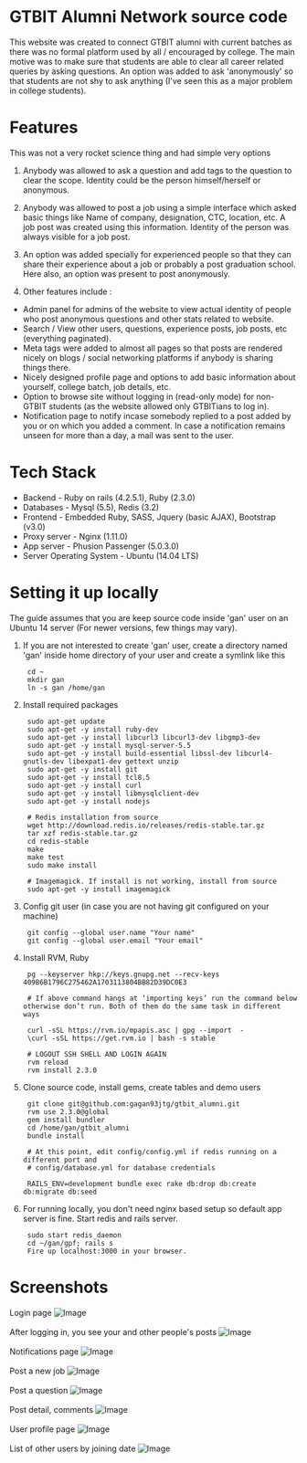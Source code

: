# GTBIT Alumni Network source code
This website was created to connect GTBIT alumni with current batches as there was no formal platform used by all / encouraged by college. The main motive was to make sure that students are able to clear all career related queries by asking questions. An option was added to ask 'anonymously' so that students are not shy to ask anything (I've seen this as a major problem in college students).

# Features
This was not a very rocket science thing and had simple very options

1. Anybody was allowed to ask a question and add tags to the question to clear the scope. Identity could be the person himself/herself or anonymous.

2. Anybody was allowed to post a job using a simple interface which asked basic things like Name of company, designation, CTC, location, etc. A job post was created using this information. Identity of the person was always visible for a job post.

3. An option was added specially for experienced people so that they can share their experience about a job or probably a post graduation school. Here also, an option was present to post anonymously.

4. Other features include :
  * Admin panel for admins of the website to view actual identity of people who post anonymous questions and other stats related to
website.
  * Search / View other users, questions, experience posts, job posts, etc (everything paginated).
  * Meta tags were added to almost all pages so that posts are rendered nicely on blogs / social networking platforms if anybody is sharing things there.
  * Nicely designed profile page and options to add basic information about yourself, college batch, job details, etc.
  * Option to browse site without logging in (read-only mode) for non-GTBIT students (as the website allowed only GTBITians to log in).
  * Notification page to notify incase somebody replied to a post added by you or on which you added a comment. In case a notification remains unseen for more than a day, a mail was sent to the user.


# Tech Stack
* Backend - Ruby on rails (4.2.5.1), Ruby (2.3.0)
* Databases - Mysql (5.5), Redis (3.2)
* Frontend - Embedded Ruby, SASS, Jquery (basic AJAX), Bootstrap (v3.0)
* Proxy server - Nginx (1.11.0)
* App server - Phusion Passenger (5.0.3.0)
* Server Operating System - Ubuntu (14.04 LTS)

# Setting it up locally
The guide assumes that you are keep source code inside 'gan' user on an Ubuntu 14 server (For newer versions, few things may vary).

1. If you are not interested to create 'gan' user, create a directory named 'gan' inside home directory of your user and create a symlink like this

        cd ~
        mkdir gan
        ln -s gan /home/gan

2. Install required packages

        sudo apt-get update
        sudo apt-get -y install ruby-dev
        sudo apt-get -y install libcurl3 libcurl3-dev libgmp3-dev
        sudo apt-get -y install mysql-server-5.5
        sudo apt-get -y install build-essential libssl-dev libcurl4-gnutls-dev libexpat1-dev gettext unzip
        sudo apt-get -y install git
        sudo apt-get -y install tcl8.5
        sudo apt-get -y install curl
        sudo apt-get -y install libmysqlclient-dev
        sudo apt-get -y install nodejs

        # Redis installation from source
        wget http://download.redis.io/releases/redis-stable.tar.gz
        tar xzf redis-stable.tar.gz
        cd redis-stable
        make
        make test
        sudo make install

        # Imagemagick. If install is not working, install from source
        sudo apt-get -y install imagemagick

3. Config git user (in case you are not having git configured on your machine)

        git config --global user.name "Your name"
        git config --global user.email "Your email"

4. Install RVM, Ruby

        pg --keyserver hkp://keys.gnupg.net --recv-keys 409B6B1796C275462A1703113804BB82D39DC0E3

        # If above command hangs at ‘importing keys’ run the command below otherwise don’t run. Both of them do the same task in different ways

        curl -sSL https://rvm.io/mpapis.asc | gpg --import  -
        \curl -sSL https://get.rvm.io | bash -s stable

        # LOGOUT SSH SHELL AND LOGIN AGAIN
        rvm reload
        rvm install 2.3.0

5. Clone source code, install gems, create tables and demo users

        git clone git@github.com:gagan93jtg/gtbit_alumni.git
        rvm use 2.3.0@global
        gem install bundler
        cd /home/gan/gtbit_alumni
        bundle install

        # At this point, edit config/config.yml if redis running on a different port and
        # config/database.yml for database credentials

        RAILS_ENV=development bundle exec rake db:drop db:create db:migrate db:seed

6. For running locally, you don't need nginx based setup so default app server is fine. Start redis and rails server.

        sudo start redis_daemon
        cd ~/gan/gpf; rails s
        Fire up localhost:3000 in your browser.

# Screenshots

Login page
![Image](screenshots/login-min.png)
<br><br>
After logging in, you see your and other people's posts
![Image](screenshots/user-wall-min.png)
<br><br>
Notifications page
![Image](screenshots/notifications-min.png)
<br><br>
Post a new job
![Image](screenshots/post_job-min.png)
<br><br>
Post a question
![Image](screenshots/post_question-min.png)
<br><br>
Post detail, comments
![Image](screenshots/post_detail-min.png)
<br><br>
User profile page
![Image](screenshots/profile-min.png)
<br><br>
List of other users by joining date
![Image](screenshots/users-min.png)
<br><br>
